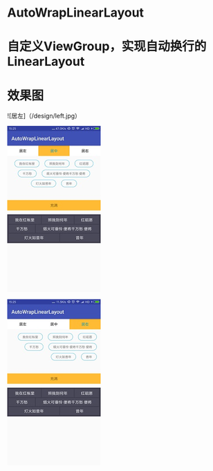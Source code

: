 # AutoWrapLinearLayout
# 自定义ViewGroup，实现自动换行的LinearLayout
# 效果图
![居左]（/design/left.jpg）

![居中](/design/center.jpg)

![居右](/design/right.jpg)
